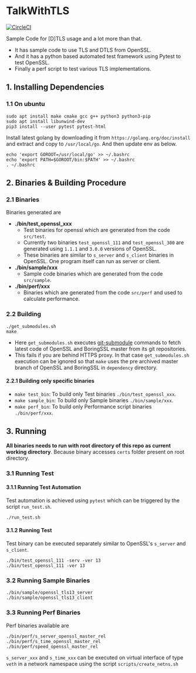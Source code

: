 # TalkWithTLS
[![CircleCI](https://circleci.com/gh/TalkWithTLS/TalkWithTLS.svg?style=shield)](https://circleci.com/gh/TalkWithTLS/TalkWithTLS)

Sample Code for [D]TLS usage and a lot more than that.
- It has sample code to use TLS and DTLS from OpenSSL.
- And it has a python based automated test framework using Pytest to test OpenSSL.
- Finally a perf script to test various TLS implementations.

## 1. Installing Dependencies
### 1.1 On ubuntu
```
sudo apt install make cmake gcc g++ python3 python3-pip
sudo apt install libunwind-dev
pip3 install --user pytest pytest-html
```
Install latest golang by downloading it from `https://golang.org/doc/install`
and extract and copy to `/usr/local/go`. And then update env as below.
```
echo 'export GOROOT=/usr/local/go' >> ~/.bashrc
echo 'export PATH=$GOROOT/bin:$PATH' >> ~/.bashrc
. ~/.bashrc
```

## 2. Binaries & Building Procedure
### 2.1 Binaries
Binaries generated are
- **./bin/test_openssl_xxx**
  - Test binaries for openssl which are generated from the code `src/test`.
  - Currently two binaries `test_openssl_111` and `test_openssl_300` are
  generated using `1.1.1` and `3.0.0` versions of OpenSSL.
  - These binaries are similar to `s_server` and `s_client` binaries in
  OpenSSL. One program itself can run as server or client.
- **./bin/sample/xxx**
  - Sample code binaries which are generated from the code `src/sample`.
- **./bin/perf/xxx**
  - Binaries which are generated from the code `src/perf` and used to calculate
  performance.

### 2.2 Building
```
./get_submodules.sh
make
```

- Here `get_submodules.sh` executes
[git-submodule](https://git-scm.com/book/en/v2/Git-Tools-Submodules)
commands to fetch latest code of OpenSSL and BoringSSL master from its git
repositories.
- This fails if you are behind HTTPS proxy. In that case `get_submodules.sh`
execution can be ignored so that `make` uses the pre archived master branch of
OpenSSL and BoringSSL in `dependency` directory.

#### 2.2.1 Building only specific binaries
- `make test_bin`: To build only Test binaries `./bin/test_openssl_xxx`.
- `make sample_bin`: To build only Sample binaries `./bin/sample/xxx`.
- `make perf_bin`: To build only Performance script binaries `./bin/perf/xxx`.

## 3. Running
**All binaries needs to run with root directory of this repo as current
working directory**. Because binary accesses `certs` folder present on root
directory.

### 3.1 Running Test
#### 3.1.1 Running Test Automation
Test automation is achieved using `pytest` which can be triggered by the
script `run_test.sh`.
```
./run_test.sh
```

#### 3.1.2 Running Test
Test binary can be executed separately similar to OpenSSL's `s_server` and
`s_client`.
```
./bin/test_openssl_111 -serv -ver 13
./bin/test_openssl_111 -ver 13
```

### 3.2 Running Sample Binaries
```
./bin/sample/openssl_tls13_server
./bin/sample/openssl_tls13_client
```

### 3.3 Running Perf Binaries
Perf binaries available are
```
./bin/perf/s_server_openssl_master_rel
./bin/perf/s_time_openssl_master_rel
./bin/perf/speed_openssl_master_rel
```
`s_server_xxx` and `s_time_xxx` can be executed on virtual interface of type
`veth` in a network namespace using the script `scripts/create_netns.sh`
